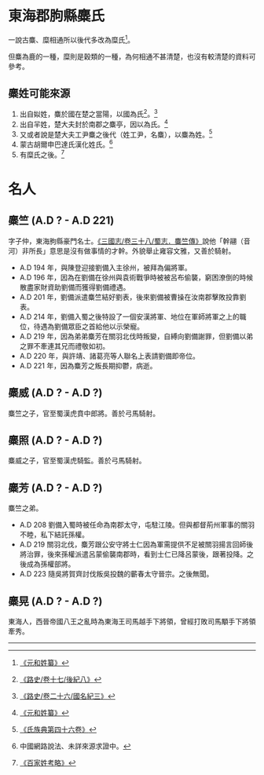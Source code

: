 ﻿# 東海郡朐縣麋氏

一說古麋、糜相通所以後代多改為糜氏[^1]。

但麋為鹿的一種，糜則是穀類的一種，為何相通不甚清楚，也沒有較清楚的資料可參考。

## 麋姓可能來源

1. 出自姒姓，麋於國在楚之當陽，以國為氏[^2]。[^3]
2. 出自羋姓，楚大夫封於南郡之麋亭，因以為氏。[^1]
3. 又或者說是楚大夫工尹麋之後代（姓工尹，名麋），以麋為姓。[^4]
4. 蒙古胡爾申巴達氏漢化姓氏。[^5]
5. 有糜氏之後。[^6]

# 名人

## 麋竺 (A.D ? - A.D 221)

字子仲，東海朐縣豪門名士。[《三國志/卷三十八/蜀志．麋竺傳》](https://zh.wikisource.org/wiki/%E4%B8%89%E5%9C%8B%E5%BF%97/%E5%8D%B738#%E9%BA%8B%E7%AB%BA)說他「幹翮（音河）非所長」意思是沒有做事情的才幹。外貌舉止雍容文雅，又善於騎射。

- A.D 194 年，與陳登迎接劉備入主徐州，被拜為偏將軍。
- A.D 196 年，因為在劉備在徐州與袁術戰爭時被被呂布偷襲，窮困潦倒的時候散盡家財資助劉備而獲得劉備禮遇。
- A.D 201 年，劉備派遣麋竺結好劉表，後來劉備被曹操在汝南郡擊敗投靠劉表。
- A.D 214 年，劉備入蜀之後特設了一個安漢將軍、地位在軍師將軍之上的職位，待遇為劉備眾臣之首給他以示榮寵。
- A.D 219 年，因為弟弟麋芳在關羽北伐時叛變，自縛向劉備謝罪，但劉備以弟之罪不牽連其兄而禮敬如初。
- A.D 220 年，與許靖、諸葛亮等人聯名上表請劉備即帝位。
- A.D 221 年，因為麋芳之叛長期抑鬱，病逝。

## 麋威 (A.D ? - A.D ?)

麋竺之子，官至蜀漢虎賁中郎將。善於弓馬騎射。


## 麋照 (A.D ? - A.D ?)

麋威之子，官至蜀漢虎騎監。善於弓馬騎射。


## 麋芳 (A.D ? - A.D ?)

麋竺之弟。
- A.D 208 劉備入蜀時被任命為南郡太守，屯駐江陵。但與都督荊州軍事的關羽不睦，私下結託孫權。
- A.D 219 關羽北伐，麋芳跟公安守將士仁因為軍需提供不足被關羽揚言回師後將治罪，後來孫權派遣呂蒙偷襲南郡時，看到士仁已降呂蒙後，跟著投降。之後成為孫權部將。
- A.D 223 隨吳將賀齊討伐叛吳投魏的蘄春太守晉宗。之後無聞。

## 麋晃 (A.D ? - A.D ?)

東海人，西晉帝國八王之亂時為東海王司馬越手下將領，曾經打敗司馬顒手下將領牽秀。


---
[^1]:[《元和姓纂》](https://zh.wikisource.org/wiki/%E5%85%83%E5%92%8C%E5%A7%93%E7%BA%82_(%E5%9B%9B%E5%BA%AB%E5%85%A8%E6%9B%B8%E6%9C%AC)/%E5%85%A8%E8%A6%BD#%E9%BA%8B)
[^2]:[《路史/卷十七/後紀八》](https://zh.wikisource.org/wiki/%E8%B7%AF%E5%8F%B2_(%E5%9B%9B%E5%BA%AB%E5%85%A8%E6%9B%B8%E6%9C%AC)/%E5%8D%B717#%E5%A7%8B%E7%A7%A6%E5%8D%9A%E5%A3%AB%E9%81%BF%E4%B8%96%E5%95%86%E5%B1%B1)
[^3]:[《路史/卷二十六/國名紀三》](https://zh.wikisource.org/wiki/%E8%B7%AF%E5%8F%B2_(%E5%9B%9B%E5%BA%AB%E5%85%A8%E6%9B%B8%E6%9C%AC)/%E5%8D%B726#%E9%BA%8B)
[^4]:[《氏族典第四十六卷》](https://zh.wikisource.org/wiki/Page:Gujin_Tushu_Jicheng,_Volume_344_(1700-1725).djvu/49)
[^5]: 中國網路說法、未詳來源求證中。
[^6]: [《百家姓考略》](https://ctext.org/wiki.pl?if=gb&chapter=442726&searchu=%E7%B3%9C)


